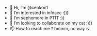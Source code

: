 - 👋 Hi, I’m @ceokon1
- 👀 I’m interested in infosec :)))
- 🌱 I’m sephomore in PTIT :))
- 💞️ I’m looking to collaborate on my cat :)))
- 📫 How to reach me ? hmmm, no way :v

<!---
ceokon1/ceokon1 is a ✨ special ✨ repository because its `README.md` (this file) appears on your GitHub profile.
You can click the Preview link to take a look at your changes.
--->
